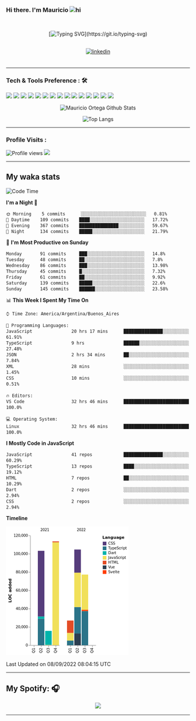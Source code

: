 ### Hi there. I'm Mauricio <img src="https://user-images.githubusercontent.com/1303154/88677602-1635ba80-d120-11ea-84d8-d263ba5fc3c0.gif" width="28px" alt="hi">
<br /> 

<div align="center">
  
[![Typing SVG](https://readme-typing-svg.herokuapp.com?size=25&duration=7000&center=true&vCenter=true&width=650&height=40&lines=WELCOME!;My+name+is+Mauricio+Ortega...;I+am+a+Front-End+Developer...;I+hope+you+find+what+you+are+looking+for...;You+have+my+contact+information...;MAY+THE+FORCE+BE+WITH+YOU...)](https://git.io/typing-svg)

</div>
  
<br />

<div align="center">
  
<a href="https://www.linkedin.com/in/mauricio-sebasti%C3%A1n-ortega-71b43788/" target="_blank">
<img src=https://img.shields.io/badge/linkedin-%231E77B5.svg?&style=for-the-badge&logo=linkedin&logoColor=white alt=linkedin style="margin-bottom: 5px;" />
</a>
  
</div>

<br />



<!--
**Nekzus/Nekzus** is a ✨ _special_ ✨ repository because its `README.md` (this file) appears on your GitHub profile.

Here are some ideas to get you started:

- 🔭 I’m currently working on ...
- 🌱 I’m currently learning ...
- 👯 I’m looking to collaborate on ...
- 🤔 I’m looking for help with ...
- 💬 Ask me about ...
- 📫 How to reach me: ...
- 😄 Pronouns: ...
- ⚡ Fun fact: ...
-->

---

### Tech & Tools Preference : 🛠

<img src = "https://img.shields.io/badge/-HTML5-E34F26?style=flat&logo=html5&logoColor=white"> <img src = "https://img.shields.io/badge/-CSS3-1572B6?style=flat&logo=css3&logoColor=white">
<img src="https://img.shields.io/badge/-Sass-cc6699?style=flat&logo=sass&logoColor=ffffff">
<img src="https://img.shields.io/badge/-Bootstrap-563D7C?style=flat&logo=bootstrap&logoColor=white">
<img src="https://img.shields.io/badge/-JavaScript-eed718?style=flat&logo=javascript&logoColor=ffffff">
<img src="https://img.shields.io/badge/-React-000000?style=flat&logo=react&logoColor=00c8ff">
<img src="https://img.shields.io/badge/-Next-000000?style=flat&logo=nextdotjs&logoColor=white">
<img src="http://img.shields.io/badge/-Vue-black?style=flat&logo=vuedotjs&logoColor=4FC08D">
<img src="http://img.shields.io/badge/-Flutter-black?style=flat&logo=flutter&logoColor=02569B">
<img src="https://img.shields.io/badge/-Node.js-3C873A?style=flat&logo=Node.js&logoColor=white">
<img src="http://img.shields.io/badge/-Git-F1502F?style=flat&logo=git&logoColor=FFFFFF">
<img src="http://img.shields.io/badge/-Github-000000?style=flat&logo=github&logoColor=FFFFFF">
<img src="https://img.shields.io/badge/-Firebase-FFA611?style=flat&logo=firebase&logoColor=FFFFFF">
<img src="http://img.shields.io/badge/-Vercel-black?style=flat&logo=vercel&logoColor=white">
<img src="http://img.shields.io/badge/-VS%20Code-007ACC?style=flat&logo=visual%20studio%20code&logoColor=white">


<div align="center">
  
![Mauricio Ortega Github Stats](https://github-readme-stats.vercel.app/api?username=Nekzus&show_icons=true&title_color=fff&icon_color=79ff97&text_color=9f9f9f&bg_color=151515)

![Top Langs](https://github-readme-stats.vercel.app/api/top-langs/?username=Nekzus&hide=css,html,less&layout=compact&title_color=fff&icon_color=79ff97&text_color=9f9f9f&bg_color=151515)

</div>
  
---

### Profile Visits :
  
![Profile views](https://gpvc.arturio.dev/Nekzus)  <img src="https://img.shields.io/github/followers/Nekzus?label=Follow" style=" float:left, margin-right:10px" />

---


## My waka stats
<!--START_SECTION:waka-->
![Code Time](http://img.shields.io/badge/Code%20Time-1%2C236%20hrs%2041%20mins-blue)

**I'm a Night 🦉** 

```text
🌞 Morning    5 commits      ░░░░░░░░░░░░░░░░░░░░░░░░░   0.81% 
🌆 Daytime    109 commits    ████░░░░░░░░░░░░░░░░░░░░░   17.72% 
🌃 Evening    367 commits    ███████████████░░░░░░░░░░   59.67% 
🌙 Night      134 commits    █████░░░░░░░░░░░░░░░░░░░░   21.79%

```
📅 **I'm Most Productive on Sunday** 

```text
Monday       91 commits     ███░░░░░░░░░░░░░░░░░░░░░░   14.8% 
Tuesday      48 commits     ██░░░░░░░░░░░░░░░░░░░░░░░   7.8% 
Wednesday    86 commits     ███░░░░░░░░░░░░░░░░░░░░░░   13.98% 
Thursday     45 commits     █░░░░░░░░░░░░░░░░░░░░░░░░   7.32% 
Friday       61 commits     ██░░░░░░░░░░░░░░░░░░░░░░░   9.92% 
Saturday     139 commits    █████░░░░░░░░░░░░░░░░░░░░   22.6% 
Sunday       145 commits    ██████░░░░░░░░░░░░░░░░░░░   23.58%

```


📊 **This Week I Spent My Time On** 

```text
⌚︎ Time Zone: America/Argentina/Buenos_Aires

💬 Programming Languages: 
JavaScript               20 hrs 17 mins      ███████████████░░░░░░░░░░   61.91% 
TypeScript               9 hrs               ██████░░░░░░░░░░░░░░░░░░░   27.48% 
JSON                     2 hrs 34 mins       ██░░░░░░░░░░░░░░░░░░░░░░░   7.84% 
XML                      28 mins             ░░░░░░░░░░░░░░░░░░░░░░░░░   1.45% 
CSS                      10 mins             ░░░░░░░░░░░░░░░░░░░░░░░░░   0.51%

🔥 Editors: 
VS Code                  32 hrs 46 mins      █████████████████████████   100.0%

💻 Operating System: 
Linux                    32 hrs 46 mins      █████████████████████████   100.0%

```

**I Mostly Code in JavaScript** 

```text
JavaScript               41 repos            ███████████████░░░░░░░░░░   60.29% 
TypeScript               13 repos            ████░░░░░░░░░░░░░░░░░░░░░   19.12% 
HTML                     7 repos             ██░░░░░░░░░░░░░░░░░░░░░░░   10.29% 
Dart                     2 repos             ░░░░░░░░░░░░░░░░░░░░░░░░░   2.94% 
CSS                      2 repos             ░░░░░░░░░░░░░░░░░░░░░░░░░   2.94%

```


**Timeline**

![Chart not found](https://raw.githubusercontent.com/Nekzus/Nekzus/main/charts/bar_graph.png) 


 Last Updated on 08/09/2022 08:04:15 UTC
<!--END_SECTION:waka-->

---
## My Spotify: 🎧

<div align="center"><img src="https://spotify-github-profile.vercel.app/api/view?uid=11169970531&cover_image=true&theme=default" /></div>

---
